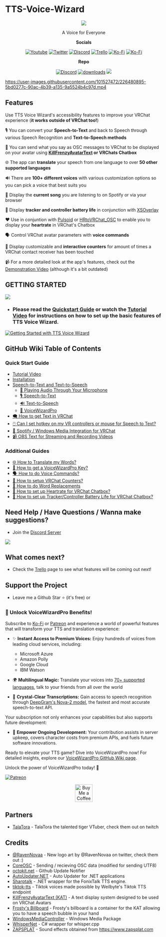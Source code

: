 # TTS-Voice-Wizard

<p align="center">
  <img  src="https://user-images.githubusercontent.com/101527472/221026617-daf7ced0-7390-4555-93c6-462eb92ed158.png">
</p>

<p align="center">
  A Voice for Everyone
 </p>
 
 <p align="center"><b>Socials</b></p>
 
<p align="center">
   <a href="https://www.youtube.com/channel/UC5e7eigqyhxL6JaS6U4pGvg"><img alt="Youtube" src="https://img.shields.io/badge/YouTube-%23FF0000.svg?style=for-the-badge&logo=YouTube&logoColor=white"></a>
   <a href="https://twitter.com/Wizard_VR"><img alt="Twitter" src="https://img.shields.io/badge/Twitter-%231DA1F2.svg?style=for-the-badge&logo=Twitter&logoColor=white"></a>
  <a href="https://discord.com/invite/YjgR9SWPnW"><img alt="Discord" src="https://img.shields.io/badge/Discord-%235865F2.svg?style=for-the-badge&logo=discord&logoColor=white"></a>
  <a href="https://trello.com/b/cUhN6eF0/ttsvoicewizard-planned-features"><img alt="Trello" src="https://img.shields.io/badge/Trello-%23026AA7.svg?style=for-the-badge&logo=Trello&logoColor=white"></a>
  <a href="https://ko-fi.com/ttsvoicewizard"><img alt="Ko-Fi" src="https://img.shields.io/badge/Ko--fi-F16061?style=for-the-badge&logo=ko-fi&logoColor=white"></a>
  <a href="https://www.patreon.com/ttsvoicewizard"><img alt="Ko-Fi" src="https://img.shields.io/badge/Patreon-F96854?style=for-the-badge&logo=patreon&logoColor=white"></a>

  
 
 </p>
 
<p align="center"> <b>Repo</b></p>
<p align="center">
 <a href="https://discord.gg/YjgR9SWPnW"><img alt="Discord" src="https://img.shields.io/discord/681732152517591048?label=Discord"></a>
 <a href="https://github.com/VRCWizard/TTS-Voice-Wizard/releases"><img alt="downloads" src="https://img.shields.io/github/downloads/VRCWizard/TTS-Voice-Wizard/total?label=Downloads"></a>
 <a href="https://pulsoid.net/">  <img src="https://pulsoid.net/s/github-badge"></a>
</p>
  
  

https://user-images.githubusercontent.com/101527472/226480895-5bd0277c-90ac-4b39-a135-9a5524b4c97d.mp4






## Features
Use TTS Voice Wizard's accessibility features to improve your VRChat experience (**it works outside of VRChat too!**)<br />

🎙️ You can convert your **Speech-to-Text** and back to Speech through various Speech Recognition and **Text-to-Speech methods** <br />

💬 You can send what you say as OSC messages to VRChat to be displayed on your avatar using **[KillFrenzyAvatarText](https://github.com/killfrenzy96/KillFrenzyAvatarText) or VRChats Chatbox** <br />

🌐 The app can **translate** your speech from one language to over **50 other supported languages** <br />

🔊 There are **100+ different voices** with various customization options so you can pick a voice that best suits you <br />

🎵 Display the **current song** you are listening to on Spotify or via your browser <br />

🔋 Display **tracker and controller battery life** in conjunction with [XSOverlay](https://store.steampowered.com/app/1173510/XSOverlay/) <br />

❤️ Use in conjuntion with [Pulsoid](https://pulsoid.net/) or [HRtoVRChat_OSC](https://github.com/200Tigersbloxed/HRtoVRChat_OSC) to enable you to display your **heartrate** in VRChat's Chatbox <br />

🗣️ Control VRChat avatar parameters with **voice commands**

🫵 Display customizable and **interactive counters** for amount of times a VRChat contact receiver has been touched

📹 For a more detailed look at the app's features, check out the [Demonstration Video](https://youtu.be/wBRUcx9EWes) (although it's a bit outdated)

## GETTING STARTED
<a href="https://github.com/VRCWizard/TTS-Voice-Wizard/releases/download/v1.5.7.5/TTSVoiceWizard-v1.5.7.5-x64.zip"><img src="https://custom-icon-badges.demolab.com/badge/-Download-F25278?style=for-the-badge&logo=download&logoColor=white"></a> <br />
-  ### **Please read the [Quickstart Guide](https://github.com/VRCWizard/TTS-Voice-Wizard/wiki/Quickstart-Guide)** or watch the [Tutorial Video](https://youtu.be/Q4kaXcA74Bo) for instructions on how to set up the basic features of TTS Voice Wizard. 


<a href="https://youtu.be/Q4kaXcA74Bo"><img alt="Getting Started with TTS Voice Wizard" src="https://cdn.discordapp.com/attachments/719824324973821972/1108809206125043832/Screenshot_2023-05-18_004402.png"></a>



## GitHub Wiki Table of Contents
### Quick Start Guide
- [Tutorial Video](https://github.com/VRCWizard/TTS-Voice-Wizard/wiki/Quickstart-Guide#getting-started-video)
- [Installation](https://github.com/VRCWizard/TTS-Voice-Wizard/wiki/Quickstart-Guide#installation)
- [Speech-to-Text and Text-to-Speech](https://github.com/VRCWizard/TTS-Voice-Wizard/wiki/Quickstart-Guide#speech-to-text-and-text-to-speech)
   - [🔌 Playing Audio Through Your Microphone](https://github.com/VRCWizard/TTS-Voice-Wizard/wiki/Quickstart-Guide#-playing-audio-through-your-microphone)
   - [🎙️ Speech-to-Text](https://github.com/VRCWizard/TTS-Voice-Wizard/wiki/Quickstart-Guide#%EF%B8%8F-speech-to-text)
   - [🔊 Text-to-Speech](https://github.com/VRCWizard/TTS-Voice-Wizard/wiki/Quickstart-Guide#-text-to-speech)
   - [🔑 VoiceWizardPro](https://github.com/VRCWizard/TTS-Voice-Wizard/wiki/Quickstart-Guide#-voicewizardpro)
- [🗨️ How to get Text in VRChat](https://github.com/VRCWizard/TTS-Voice-Wizard/wiki/Quickstart-Guide#how-to-get-text-in-vrchat)
- [🖱️ Can I set hotkey on my VR controllers or mouse for Speech to Text?](https://github.com/VRCWizard/TTS-Voice-Wizard/wiki/Quickstart-Guide#can-i-set-hotkey-on-my-vr-controllers-or-mouse-for-speech-to-text)
- [🎵 Spotify / Windows Media Integration for VRChat](https://github.com/VRCWizard/TTS-Voice-Wizard/wiki/Quickstart-Guide#spotify--windows-media-integration-for-vrchat)
- [📹 OBS Text for Streaming and Recording Videos](https://github.com/VRCWizard/TTS-Voice-Wizard/wiki/Quickstart-Guide#obs-text-for-streaming-and-recording-videos)

### Additional Guides
- [🌐 How to Translate my Words?](https://github.com/VRCWizard/TTS-Voice-Wizard/wiki/DeepL-Translation-API)
- [🔑 How to get a VoiceWizardPro Key?](https://github.com/VRCWizard/TTS-Voice-Wizard/wiki/VoiceWizardPro#how-to-get-api-key)
- [🗣️ How to do Voice Commands?](https://github.com/VRCWizard/TTS-Voice-Wizard/wiki/Voice-Commands)
- [🫵 How to setup VRChat Counters?](https://github.com/VRCWizard/TTS-Voice-Wizard/wiki/VRChat-Listener)
- [🔀 How to do Word Replacements](https://github.com/VRCWizard/TTS-Voice-Wizard/wiki/Word-Replacements)
- [💓 How to set up Heartrate for VRChat Chatbox?](https://github.com/VRCWizard/TTS-Voice-Wizard/wiki/Heartrate-Integration)
- [🔋 How to set up Tracker/Controller Battery Life for VRChat Chatbox?](https://github.com/VRCWizard/TTS-Voice-Wizard/wiki/OSC-Listener#how-to-connect-xsoverlay-battery-life-osc-data-does-not-support-quest-battery-life)




## Need Help / Have Questions / Wanna make suggestions?
-  Join the [Discord Server](https://discord.gg/YjgR9SWPnW) <br />
  
<a href="https://discord.gg/YjgR9SWPnW"><img src="https://discordapp.com/api/guilds/681732152517591048/widget.png?style=banner2" /></a>

## What comes next?
-  Check the [Trello](https://trello.com/b/cUhN6eF0/ttsvoicewizard-planned-features) page to see what features will be coming out next!


## Support the Project
- Leave me a Github Star ⭐ (it's free) or<br />

### 🔑 Unlock VoiceWizardPro Benefits!
Subscribe to [Ko-Fi](https://ko-fi.com/ttsvoicewizard/tiers) or [Patreon](https://www.patreon.com/ttsvoicewizard) and experience a world of powerful features that will transform your TTS and translation experience:

- ✨ **Instant Access to Premium Voices:** Enjoy hundreds of voices from leading cloud services, including:
    - Microsoft Azure
    - Amazon Polly
    - Google Cloud
    - IBM Watson

- 🌍 **Multilingual Magic:** Translate your voices into [70+ supported languages](https://github.com/VRCWizard/TTS-Voice-Wizard/wiki/Supported-Languages), talk to your friends from all over the world

- 🎤 **Crystal-Clear Transcriptions:** Gain access to speech recognition through [DeepGram's Nova-2 model](https://deepgram.com/learn/nova-2-speech-to-text-api), the fastest and most accurate speech-to-text API.

Your subscription not only enhances your capabilities but also supports future development:

- 💪 **Empower Ongoing Development:** Your contribution assists in server upkeep, covers character costs from premium APIs, and fuels future software innovations.

Ready to elevate your TTS game? Dive into VoiceWizardPro now! For detailed insights, explore our [VoiceWizardPro GitHub Wiki page](https://github.com/VRCWizard/TTS-Voice-Wizard/wiki/VoiceWizardPro).

Unlock the power of VoiceWizardPro today! 🚀

<a href="https://www.patreon.com/ttsvoicewizard"><img alt="Patreon" src="https://github-production-user-asset-6210df.s3.amazonaws.com/101527472/273461878-6421f8bc-303f-4d66-9515-e96f3ba2119b.png"></a>

<p align="center">
<a href='https://ko-fi.com/ttsvoicewizard/tiers' target='_blank'><img height='56' style='border:0px;height:56px;' src='https://storage.ko-fi.com/cdn/kofi3.png?v=3' border='0' alt='Buy Me a Coffee at ko-fi.com' /></a>
 </p>

## Partners
- [TalaTora](https://www.twitch.tv/talatora) - TalaTora the talented tiger VTuber, check them out on twitch
## Credits
- [@RavenNovaa](https://twitter.com/RavenNovaa) - New logo art by @RavenNovaa on twitter, check them out :)
- [CoreOSC](https://github.com/VRCWizard/CoreOSC-VRC-UTF8) - Sending / recieving OSC data (modified for sending UTF8)
- [octokit.net](https://github.com/octokit/octokit.net) - Github Update Notifier
- [AutoUpdater.NET](https://github.com/ravibpatel/AutoUpdater.NET) - Auto Updater for .NET applications
- [Sharptalk](https://github.com/whatsecretproject/SharpTalk) - .NET wrapper for the FonixTalk TTS engine.
- [tiktok-tts](https://github.com/Weilbyte/tiktok-tts) - Tiktok voices made possible by Weilbyte's Tiktok TTS endpoint
- [KillFrenzyAvatarText (KAT)](https://github.com/killfrenzy96/KillFrenzyAvatarText) - A text display system designed to be used on VRChat Avatars
- [Frosty's Billboard](https://github.com/Frosty704/Billboard) - Frosty's billboard is a container for the KAT allowing you to have a speech bubble in your hand
- [WindowsMediaController](https://github.com/DubyaDude/WindowsMediaController) - Windows Media Package
- [WhisperNet](https://github.com/Const-me/Whisper) - C# wrapper for whisper.cpp
- [ZAPSPLAT](https://www.zapsplat.com) - Sound effects obtained from https://www.zapsplat.com


